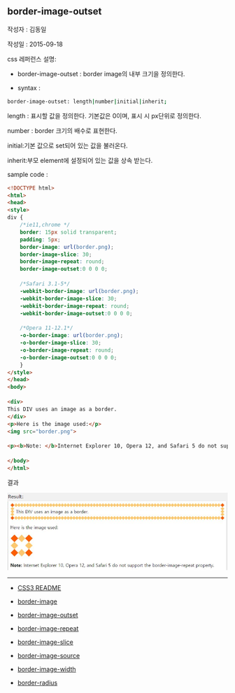## border-image-outset

작성자 : 김동일

작성일 : 2015-09-18

css 레퍼런스 설명:
 - border-image-outset : border image의 내부 크기을 정의한다.

 - syntax :
```sh
border-image-outset: length|number|initial|inherit;
```

length : 표시할 값을 정의한다. 기본값은 0이며, 표시 시 px단위로 정의한다.

number : border 크기의 배수로 표현한다.

initial:기본 값으로 set되어 있는 값을 불러온다.

inherit:부모 element에 설정되어 있는 값을 상속 받는다.

sample code :
```html
<!DOCTYPE html>
<html>
<head>
<style>
div {
    /*ie11,chrome */
    border: 15px solid transparent;
    padding: 5px;   
    border-image: url(border.png);
    border-image-slice: 30;
    border-image-repeat: round;
    border-image-outset:0 0 0 0;

    /*Safari 3.1-5*/
    -webkit-border-image: url(border.png);
    -webkit-border-image-slice: 30;
    -webkit-border-image-repeat: round;
    -webkit-border-image-outset:0 0 0 0;

    /*Opera 11-12.1*/
    -o-border-image: url(border.png);
    -o-border-image-slice: 30;
    -o-border-image-repeat: round;
    -o-border-image-outset:0 0 0 0;
    }
</style>
</head>
<body>

<div>
This DIV uses an image as a border.
</div>
<p>Here is the image used:</p>
<img src="border.png">

<p><b>Note: </b>Internet Explorer 10, Opera 12, and Safari 5 do not support the border-image-repeat property.</p>

</body>
</html>
```

결과

![border-image-outset](../images/border-image-outset.jpg)



-----

* [CSS3 README](../README.md)

* [border-image](border-image.md)
* [border-image-outset](border-image-outset.md)
* [border-image-repeat](border-image-repeat.md)
* [border-image-slice](border-image-slice.md)
* [border-image-source](border-image-source.md)
* [border-image-width](border-image-width.md)
* [border-radius](border-radius.md)
